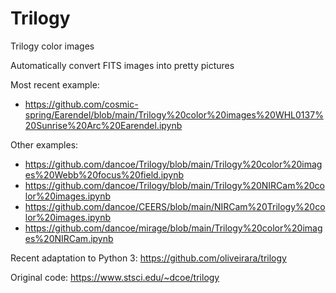 # Trilogy
Trilogy color images

Automatically convert FITS images into pretty pictures

Most recent example:
* https://github.com/cosmic-spring/Earendel/blob/main/Trilogy%20color%20images%20WHL0137%20Sunrise%20Arc%20Earendel.ipynb

Other examples:
* https://github.com/dancoe/Trilogy/blob/main/Trilogy%20color%20images%20Webb%20focus%20field.ipynb
* https://github.com/dancoe/Trilogy/blob/main/Trilogy%20NIRCam%20color%20images.ipynb
* https://github.com/dancoe/CEERS/blob/main/NIRCam%20Trilogy%20color%20images.ipynb
* https://github.com/dancoe/mirage/blob/main/Trilogy%20color%20images%20NIRCam.ipynb


Recent adaptation to Python 3:
https://github.com/oliveirara/trilogy

Original code: https://www.stsci.edu/~dcoe/trilogy
